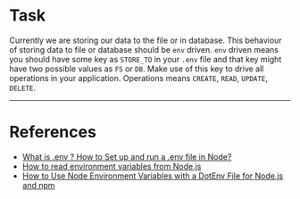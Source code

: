 # Task

Currently we are storing our data to the file or in database.
This behaviour of storing data to file or database should be `env` driven.
`env` driven means you should have some key as `STORE_TO` in your `.env` file and that key might have two possible values as `FS` or `DB`.
Make use of this key to drive all operations in your application. Operations means `CREATE`, `READ`, `UPDATE`, `DELETE`.

---

# References

- [What is .env ? How to Set up and run a .env file in Node?](https://www.codementor.io/@parthibakumarmurugesan/what-is-env-how-to-set-up-and-run-a-env-file-in-node-1pnyxw9yxj)
- [How to read environment variables from Node.js](https://nodejs.org/en/learn/command-line/how-to-read-environment-variables-from-nodejs)
- [How to Use Node Environment Variables with a DotEnv File for Node.js and npm](https://www.freecodecamp.org/news/how-to-use-node-environment-variables-with-a-dotenv-file-for-node-js-and-npm/)
